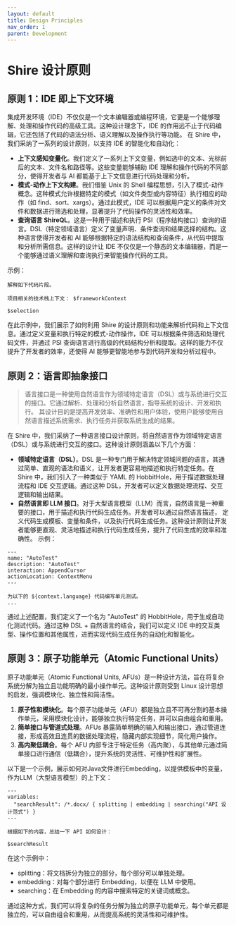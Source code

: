 ```yaml
---
layout: default
title: Design Principles
nav_order: 1
parent: Development
---
```


# Shire 设计原则

## 原则 1：IDE 即上下文环境

集成开发环境（IDE）不仅仅是一个文本编辑器或编程环境，它更是一个能够理解、处理和操作代码的高级工具。这种设计理念下，IDE
的作用远不止于代码编辑，它还包括了代码的语法分析、语义理解以及操作执行等功能。 在 Shire 中，我们采纳了一系列的设计原则，以支持
IDE 的智能化和自动化：

- **上下文感知变量化**。我们定义了一系列上下文变量，例如选中的文本、光标前后的文本、文件名和路径等。这些变量能够辅助 IDE
  理解和操作代码的不同部分，使得开发者与 AI 都能基于上下文信息进行代码处理和分析。
- **模式-动作上下文构建**。我们借鉴 Unix 的 Shell 编程思想，引入了模式-动作概念。这种模式允许根据特定的模式（如文件类型或内容特征）执行相应的动作（如
  find、sort、xargs）。通过此模式，IDE 可以根据用户定义的条件对文件和数据进行筛选和处理，显著提升了代码操作的灵活性和效率。
- **查询语言 ShireQL**。这是一种用于描述和执行 PSI（程序结构接口）查询的语言。DSL（特定领域语言）定义了变量声明、条件查询和结果选择的结构。这种语言使得开发者和
  AI 能够根据特定的语法结构和查询条件，从代码中提取和分析所需信息。这样的设计让 IDE 不仅仅是一个静态的文本编辑器，而是一个能够通过语义理解和查询执行来智能操作代码的工具。

示例：

```shire
解释如下代码片段。

项目相关的技术栈上下文： $frameworkContext

$selection
```    

在此示例中，我们展示了如何利用 Shire 的设计原则和功能来解析代码和上下文信息。通过定义变量和执行特定的模式-动作操作，IDE
可以根据条件筛选和处理代码文件，并通过 PSI 查询语言进行高级的代码结构分析和提取。这样的能力不仅提升了开发者的效率，还使得
AI 能够更智能地参与到代码开发和分析过程中。

## 原则 2：语言即抽象接口

> 语言接口是一种使用自然语言作为领域特定语言（DSL）或与系统进行交互的接口。它通过解析、处理和分析自然语言，指导系统的设计、开发和执行。
> 其设计目的是提高开发效率、准确性和用户体验，使用户能够使用自然语言描述系统需求、执行任务并获取系统生成的结果。

在 Shire 中，我们采纳了一种语言接口设计原则，将自然语言作为领域特定语言（DSL）或与系统进行交互的接口。这种设计原则涵盖以下几个方面：

- **领域特定语言（DSL）**。DSL 是一种专门用于解决特定领域问题的语言，其通过简单、直观的语法和语义，让开发者更容易地描述和执行特定任务。在
  Shire 中，我们引入了一种类似于 YAML 的 HobbitHole，用于描述数据处理流程和 IDE 交互逻辑。通过这种
  DSL，开发者可以定义数据处理流程、交互逻辑和输出结果。
- **自然语言即 LLM 接口**。对于大型语言模型（LLM）而言，自然语言是一种重要的接口，用于描述和执行代码生成任务。开发者可以通过自然语言描述，
  定义代码生成模板、变量和条件，以及执行代码生成任务。这种设计原则让开发者能够更直观、灵活地描述和执行代码生成任务，提升了代码生成的效率和准确性。
  示例：

```shire
---
name: "AutoTest"
description: "AutoTest"
interaction: AppendCursor
actionLocation: ContextMenu
---

为以下的 ${context.language} 代码编写单元测试。
...
```

通过上述配置，我们定义了一个名为 "AutoTest" 的 HobbitHole，用于生成自动化测试代码。通过这种 DSL + 自然语言的结合，我们可以定义
IDE 中的交互类型、操作位置和其他属性，进而实现代码生成任务的自动化和智能化。

## 原则 3：原子功能单元（Atomic Functional Units）

原子功能单元（Atomic Functional Units, AFUs）是一种设计方法，旨在将复杂系统分解为独立且功能明确的最小操作单元。这种设计原则受到
Linux 设计思想的启发，强调模块化、独立性和简洁性。

1. **原子性和模块化**。每个原子功能单元（AFU）都是独立且不可再分割的基本操作单元，采用模块化设计，能够独立执行特定任务，并可以自由组合和重用。
2. **简单接口与管道式处理**。AFUs 暴露简单明确的输入和输出接口，通过管道连接，形成高效且连贯的数据处理流程，隐藏内部实现细节，简化用户操作。
3. **高内聚低耦合**。每个 AFU 内部专注于特定任务（高内聚），与其他单元通过简单接口进行通信（低耦合），提升系统的灵活性、可维护性和扩展性。

以下是一个示例，展示如何对Java文件进行Embedding，以提供模板中的变量，作为LLM（大型语言模型）的上下文：

```shire
---
variables:
  "searchResult": /*.docx/ { splitting | embedding | searching("API 设计范式") }
---

根据如下的内容，总结一下 API 如何设计：

$searchResult
```

在这个示例中：

- splitting：将文档拆分为独立的部分，每个部分可以单独处理。
- embedding：对每个部分进行 Embedding，以便在 LLM 中使用。
- searching：在 Embedding 的内容中搜索特定的关键词或概念。

通过这种方式，我们可以将复杂的任务分解为独立的原子功能单元，每个单元都是独立的，可以自由组合和重用，从而提高系统的灵活性和可维护性。
